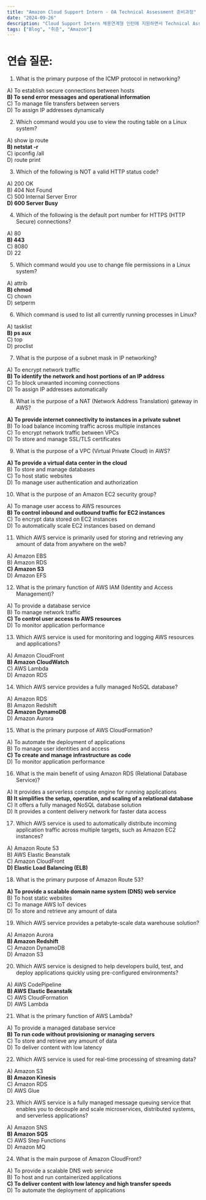 ```yaml
---
title: "Amazon Cloud Support Intern - OA Technical Assessment 준비과정"
date: "2024-09-26"
description: "Cloud Support Intern 채용연계형 인턴에 지원하면서 Technical Assessment을 준비한 과정"
tags: ["Blog", "취준", "Amazon"]
---
```


# 연습 질문:

1. What is the primary purpose of the ICMP protocol in networking?

A) To establish secure connections between hosts  
**B) To send error messages and operational information**  
C) To manage file transfers between servers  
D) To assign IP addresses dynamically  

2. Which command would you use to view the routing table on a Linux system?

A) show ip route  
**B) netstat -r**  
C) ipconfig /all  
D) route print  

3. Which of the following is NOT a valid HTTP status code?

A) 200 OK  
B) 404 Not Found  
C) 500 Internal Server Error  
**D) 600 Server Busy**  

4. Which of the following is the default port number for HTTPS (HTTP Secure) connections?

A) 80  
**B) 443**  
C) 8080  
D) 22  

5. Which command would you use to change file permissions in a Linux system?  

A) attrib  
**B) chmod**  
C) chown  
D) setperm  

6. Which command is used to list all currently running processes in Linux?

A) tasklist  
**B) ps aux**  
C) top  
D) proclist

7. What is the purpose of a subnet mask in IP networking?

A) To encrypt network traffic  
**B) To identify the network and host portions of an IP address**  
C) To block unwanted incoming connections  
D) To assign IP addresses automatically  

8. What is the purpose of a NAT (Network Address Translation) gateway in AWS?

**A) To provide internet connectivity to instances in a private subnet**  
B) To load balance incoming traffic across multiple instances  
C) To encrypt network traffic between VPCs  
D) To store and manage SSL/TLS certificates  

9. What is the purpose of a VPC (Virtual Private Cloud) in AWS?

**A) To provide a virtual data center in the cloud**  
B) To store and manage databases  
C) To host static websites  
D) To manage user authentication and authorization  

10. What is the purpose of an Amazon EC2 security group?

A) To manage user access to AWS resources  
**B) To control inbound and outbound traffic for EC2 instances**  
C) To encrypt data stored on EC2 instances  
D) To automatically scale EC2 instances based on demand  

11. Which AWS service is primarily used for storing and retrieving any amount of data from anywhere on the web?

A) Amazon EBS  
B) Amazon RDS  
**C) Amazon S3**  
D) Amazon EFS  

12. What is the primary function of AWS IAM (Identity and Access Management)?

A) To provide a database service  
B) To manage network traffic  
**C) To control user access to AWS resources**  
D) To monitor application performance  

13. Which AWS service is used for monitoring and logging AWS resources and applications?

A) Amazon CloudFront  
**B) Amazon CloudWatch**  
C) AWS Lambda  
D) Amazon RDS  

14. Which AWS service provides a fully managed NoSQL database?

A) Amazon RDS  
B) Amazon Redshift  
**C) Amazon DynamoDB**  
D) Amazon Aurora  

15. What is the primary purpose of AWS CloudFormation?

A) To automate the deployment of applications  
B) To manage user identities and access  
**C) To create and manage infrastructure as code**  
D) To monitor application performance  

16. What is the main benefit of using Amazon RDS (Relational Database Service)?

A) It provides a serverless compute engine for running applications  
**B) It simplifies the setup, operation, and scaling of a relational database**  
C) It offers a fully managed NoSQL database solution  
D) It provides a content delivery network for faster data access  

17. Which AWS service is used to automatically distribute incoming application traffic across multiple targets, such as Amazon EC2 instances?

A) Amazon Route 53  
B) AWS Elastic Beanstalk  
C) Amazon CloudFront  
**D) Elastic Load Balancing (ELB)**

18. What is the primary purpose of Amazon Route 53?

**A) To provide a scalable domain name system (DNS) web service**  
B) To host static websites  
C) To manage AWS IoT devices  
D) To store and retrieve any amount of data  

19. Which AWS service provides a petabyte-scale data warehouse solution?

A) Amazon Aurora  
**B) Amazon Redshift**  
C) Amazon DynamoDB  
D) Amazon S3  

20. Which AWS service is designed to help developers build, test, and deploy applications quickly using pre-configured environments?

A) AWS CodePipeline  
**B) AWS Elastic Beanstalk**  
C) AWS CloudFormation  
D) AWS Lambda  

21. What is the primary function of AWS Lambda?

A) To provide a managed database service  
**B) To run code without provisioning or managing servers**  
C) To store and retrieve any amount of data  
D) To deliver content with low latency  

22. Which AWS service is used for real-time processing of streaming data?

A) Amazon S3  
**B) Amazon Kinesis**  
C) Amazon RDS  
D) AWS Glue  

23. Which AWS service is a fully managed message queuing service that enables you to decouple and scale microservices, distributed systems, and serverless applications?

A) Amazon SNS  
**B) Amazon SQS**  
C) AWS Step Functions  
D) Amazon MQ  

24. What is the main purpose of Amazon CloudFront?

A) To provide a scalable DNS web service  
B) To host and run containerized applications  
**C) To deliver content with low latency and high transfer speeds**  
D) To automate the deployment of applications  